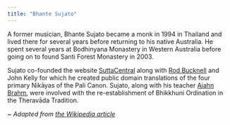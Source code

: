 ```yaml
---
title: "Bhante Sujato"
---
```


A former musician, Bhante Sujato became a monk in 1994 in Thailand and lived there for several years before returning to his native Australia. He spent several years at Bodhinyana Monastery in Western Australia before going on to found Santi Forest Monastery in 2003. 

Sujato co-founded the website [SuttaCentral](/content/reference/sutta-central) along with [Rod Bucknell](/authors/bucknell) and John Kelly for which he created public domain translations of the four primary Nikāyas of the Pali Canon. Sujato, along with his teacher [Ajahn Brahm](/authors/brahm), were involved with the re-establishment of Bhikkhuni Ordination in the Theravāda Tradition.

*~ Adapted from [the Wikipedia article](https://en.wikipedia.org/wiki/Bhante_Sujato)*
